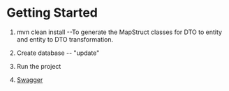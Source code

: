 # Getting Started

1. mvn clean install
 --To generate the MapStruct classes for DTO to entity and entity to DTO transformation.

2. Create database -- "update"

3. Run the project

4. [Swagger](http://localhost:7070/swagger-ui.html/)
